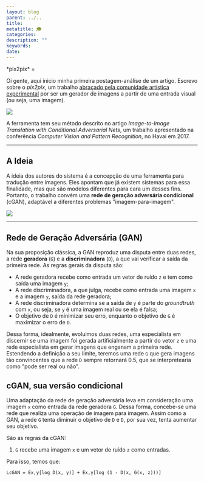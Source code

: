 ```yaml
---
layout: blog
parent: ../..
title: 
metatitle: 🎓 
categories: 
description: ""
keywords: 
date: 
---
```


<span id="main-div">
*pix2pix*
=

Oi gente, aqui inicio minha primeira postagem-análise de um artigo. Escrevo sobre o *pix2pix*, um trabalho [abraçado pela comunidade artística experimental](https://twitter.com/hashtag/pix2pix) por ser um gerador de imagens a partir de uma entrada visual (ou seja, uma imagem).

![](https://phillipi.github.io/pix2pix/images/edges2cats.jpg)

A ferramenta tem seu método descrito no artigo *Image-to-Image Translation with Conditional Adversarial Nets*, um trabalho apresentado na conferência *Computer Vision and Pattern Recognition*, no Havaí em 2017.

---

A Ideia
-

A ideia dos autores do sistema é a concepção de uma ferramenta para tradução entre imagens. Eles apontam que já existem sistemas para essa finalidade, mas que são modelos diferentes para cara um desses fins. Portanto, o trabalho convém uma **rede de geração adversária condicional** (cGAN), adaptável a diferentes problemas "imagem-para-imagem".

![](https://phillipi.github.io/pix2pix/images/teaser_v3.jpg)

---

Rede de Geração Adversária (GAN)
-

Na sua proposição clássica, a GAN reproduz uma disputa entre duas redes, a rede **geradora** (`G`) e a **discriminadora** (`D`), a que vai verificar a saída da primeira rede. As regras gerais da disputa são:

- A rede geradora recebe como entrada um vetor de ruído `z` e tem como saída uma imagem `y`;
- A rede discriminadora, a que julga, recebe como entrada uma imagem `x` e a imagem `y`, saída da rede geradora;
- A rede discriminadora determina se a saída de `y` é parte do *groundtruth* com `x`, ou seja, se `y` é uma imagem real ou se ela é falsa;
- O objetivo de `D` é minimizar seu erro, enquanto o objetivo de `G` é maximizar o erro de `D`.

Dessa forma, idealmente, evoluimos duas redes, uma especialista em discernir se uma imagem foi gerada artificialmente a partir do vetor `z` e uma rede especialista em gerar imagens que enganam a primeira rede. Estendendo a definição a seu limite, teremos uma rede `G` que gera imagens tão convincentes que a rede `D` sempre retornará 0.5, que se interpretearia como "pode ser real ou não".

cGAN, sua versão condicional
-

Uma adaptação da rede de geração adversária leva em consideração uma imagem `x` como entrada da rede geradora `G`. Dessa forma, concebe-se uma rede que realiza uma operação de imagem para imagem. Assim como a GAN, a rede `G` tenta diminuir o objetivo de `D` e `D`, por sua vez, tenta aumentar seu objetivo.

São as regras da cGAN:

1. `G` recebe uma imagem `x` e um vetor de ruído `z` como entradas.

Para isso, temos que:

```
LcGAN = Ex,y[log D(x, y)] + Ex,y[log (1 - D(x, G(x, z)))]
```

</span>